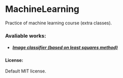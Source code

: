 # MachineLearning
Practice of machine learning course (extra classes).


### Avaliable works:
* ##### [Image classifier (based on least squares method)](./practice_1)


#### License:

Default MIT license.